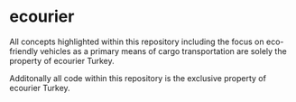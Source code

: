 # ecourier

All concepts highlighted within this repository including the focus on eco-friendly vehicles as a primary means of cargo transportation are solely the property of ecourier Turkey.

Additonally all code within this repository is the exclusive property of ecourier Turkey.
